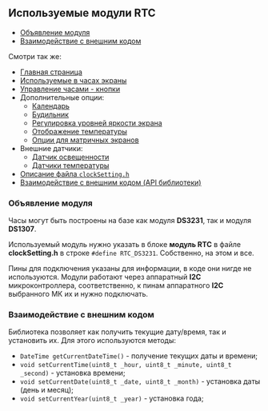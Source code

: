 ## Используемые модули RTC

- [Объявление модуля](#объявление-модуля)
- [Взаимодействие с внешним кодом](#взаимодействие-с-внешним-кодом)

Смотри так же:
- [Главная страница](../readme.md)
- [Используемые в часах экраны](displays.md)
- [Управление часами - кнопки](buttons.md)
- Дополнительные опции:
  - [Календарь](calendar.md)
  - [Будильник](alarm.md)
  - [Регулировка уровней яркости экрана](br_adjust.md)
  - [Отображение температуры](show_temp.md)
  - [Опции для матричных экранов](matrix.md)
- Внешние датчики:
  - [Датчик освещенности](light_sensor.md)
  - [Датчики температуры](temp_sensors.md)
- [Описание файла `clockSetting.h`](clock_setting.md)
- [Взаимодействие с внешним кодом (API библиотеки)](api.md)

### Объявление модуля

Часы могут быть построены на базе как модуля **DS3231**, так и модуля **DS1307**.

Используемый модуль нужно указать в блоке **модуль RTC** в файле **clockSetting.h** в строке `#define RTC_DS3231`. Собственно, на этом и все.

Пины для подключения указаны для информации, в коде они нигде не используются. Модули работают через аппаратный **I2C** микроконтроллера, соответственно, к пинам аппаратного **I2C** выбранного МК их и нужно подключать.

### Взаимодействие с внешним кодом

Библиотека позволяет как получить текущие дату/время, так и установить их. Для этого используются методы:
- `DateTime getCurrentDateTime()` - получение текущих даты и времени;
- `void setCurrentTime(uint8_t _hour, uint8_t _minute, uint8_t _second)` - установка времени;
- `void setCurrentDate(uint8_t _date, uint8_t _month)` - установка даты (день и месяц);
- `void setCurrentYear(uint8_t _year)` - установка года;
